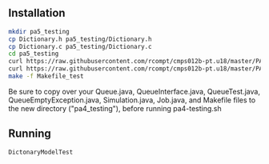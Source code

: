 ## Installation

```bash
mkdir pa5_testing
cp Dictionary.h pa5_testing/Dictionary.h
cp Dictionary.c pa5_testing/Dictionary.c
cd pa5_testing
curl https://raw.githubusercontent.com/rcompt/cmps012b-pt.u18/master/PA5/Makefile_test >> Makefile_test
curl https://raw.githubusercontent.com/rcompt/cmps012b-pt.u18/master/PA5/DictionaryModelTest.c >> DictionaryModelTest.c
make -f Makefile_test
```

Be sure to copy over your Queue.java, QueueInterface.java, QueueTest.java, QueueEmptyException.java, Simulation.java, Job.java, and Makefile files to the new directory ("pa4_testing"), before running pa4-testing.sh

## Running

```bash
DictonaryModelTest
```
